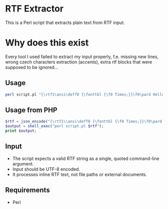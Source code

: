 # RTF Extractor

This is a Perl script that extracts plain text from RTF input.

# Why does this exist
Every tool I used failed to extract my input properly, f.e. missing new lines, wrong czech characters extraction (accents), extra rtf blocks that were supposed to be ignored... 

## Usage

```bash
perl script.pl "{\rtf1\ansi\deff0 {\fonttbl {\f0 Times;}}\f0\pard Hello{\fonttbl {\f0 Times;}} world\par}"
```

## Usage from PHP
```php
$rtf = json_encode("{\rtf1\\ansi\deff0 {\fonttbl {\f0 Times;}}\f0\pard Hello{\fonttbl {\f0 Times;}} world\par}");
$output = shell_exec("perl script.pl $rtf");
print $output;
```

## Input

- The script expects a valid RTF string as a single, quoted command-line argument.
- Input should be UTF-8 encoded.
- It processes inline RTF text, not file paths or external documents.

## Requirements

- Perl
